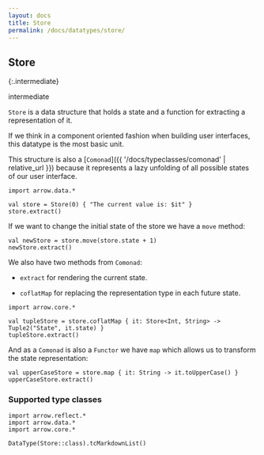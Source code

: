 ```yaml
---
layout: docs
title: Store
permalink: /docs/datatypes/store/
---
```


## Store

{:.intermediate}

intermediate

`Store` is a data structure that holds a state and a function for extracting a representation of it.

If we think in a component oriented fashion when building user interfaces, this datatype is the most basic unit. 

This structure is also a [`Comonad`]({{ '/docs/typeclasses/comonad' | relative_url }}) because it represents a lazy unfolding of all possible states of our user interface.

```kotlin:ank
import arrow.data.*

val store = Store(0) { "The current value is: $it" }
store.extract() 
``` 

If we want to change the initial state of the store we have a `move` method:

```kotlin:ank
val newStore = store.move(store.state + 1)
newStore.extract()
```

We also have two methods from `Comonad`:

* `extract` for rendering the current state.

* `coflatMap` for replacing the representation type in each future state.

```kotlin:ank
import arrow.core.*

val tupleStore = store.coflatMap { it: Store<Int, String> -> Tuple2("State", it.state) }
tupleStore.extract()
```

And as a `Comonad` is also a `Functor` we have `map` which allows us to transform the state representation:

```kotlin:ank
val upperCaseStore = store.map { it: String -> it.toUpperCase() } 
upperCaseStore.extract()
```

### Supported type classes

```kotlin:ank:replace
import arrow.reflect.*
import arrow.data.*
import arrow.core.*

DataType(Store::class).tcMarkdownList()
```



